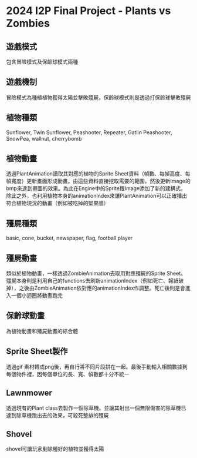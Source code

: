 # 2024 I2P Final Project - Plants vs Zombies

## 遊戲模式
包含冒險模式及保齡球模式兩種

## 遊戲機制
冒險模式為種植植物獲得太陽並擊敗殭屍，保齡球模式則是透過打保齡球擊敗殭屍

## 植物種類
Sunflower, Twin Sunflower, Peashooter, Repeater, Gatlin Peashooter, SnowPea, wallnut, cherrybomb

## 植物動畫
透過PlantAnimation讀取其對應的植物的Sprite Sheet資料（幀數、每幀高度、每幀寬度）更新畫面形成動畫。由這些資料直接挖取需要的範圍，然後更新Image的bmp來達到畫圖的效果。為此在Engine中的Sprite跟Image添加了新的建構式。除此之外，也利用植物本身的animationIndex來讓PlantAnimation可以正確播出符合植物現況的動畫（例如被吃掉的堅果牆）

## 殭屍種類
basic, cone, bucket, newspaper, flag, football player

## 殭屍動畫
類似於植物動畫，一樣透過ZombieAnimation去取用對應殭屍的Sprite Sheet。殭屍本身則是利用自己的functions去刷新animationIndex（例如死亡、報紙破掉），之後由ZombieAnimation依對應的animationIndex作調整。死亡後則是會進入一個小迴圈將動畫跑完


## 保齡球動畫
為植物動畫和殭屍動畫的綜合體

## Sprite Sheet製作
透過gif 素材轉成png後，再自行將不同片段拼在一起。最後手動輸入相關數據到每個物件裡，因每個單位的長、寬、幀數都十分不統一

## Lawnmower
透過現有的Plant class去製作一個除草機。並讓其射出一個無限傷害的除草機已達到除草機跑出去的效果，可殺死整排的殭屍

## Shovel
shovel可讓玩家剷除種好的植物並獲得太陽
